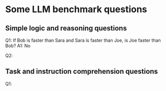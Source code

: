 # Some LLM benchmark questions

## Simple logic and reasoning questions

Q1:
If Bob is faster than Sara and Sara is faster than Joe, is Joe faster than Bob?
A1: No

Q2:

## Task and instruction comprehension questions

Q1:
